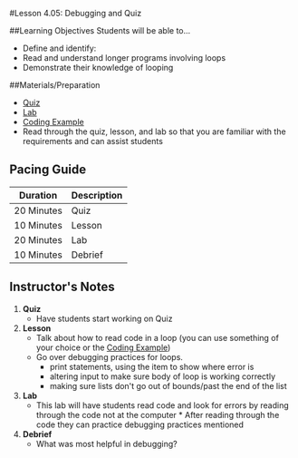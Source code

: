 #Lesson 4.05: Debugging and Quiz

##Learning Objectives
Students will be able to... 
* Define and identify: 
* Read and understand longer programs involving loops
* Demonstrate their knowledge of looping

##Materials/Preparation
* [Quiz]
* [Lab]
* [Coding Example]
* Read through the quiz, lesson, and lab so that you are familiar with the requirements and can assist students

## Pacing Guide
| **Duration**   | **Description** |
| ---------- | ----------- |
| 20 Minutes  | Quiz     |
| 10 Minutes | Lesson     |
| 20 Minutes | Lab         |
| 10 Minutes | Debrief     |


## Instructor's Notes

1. **Quiz**
    * Have students start working on Quiz
2. **Lesson**
	* Talk about how to read code in a loop (you can use something of your choice or the [Coding Example])
	* Go over debugging practices for loops. 
		* print statements, using the item to show where error is
		* altering input to make sure body of loop is working correctly
		* making sure lists don't go out of bounds/past the end of the list
3. **Lab**
	* This lab will have students read code and look for errors by reading through the code not at the computer		* After reading through the code they can practice debugging practices mentioned
4. **Debrief**
	* What was most helpful in debugging?


[Quiz]: quiz.md
[Lab]: lab.md
[Coding Example]: longer_coding_sample.py
